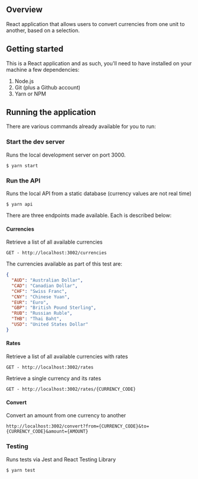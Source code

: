## Overview

React application that allows users to convert currencies from one unit to another, based on a selection.

## Getting started

This is a React application and as such, you'll need to have installed on your machine a few dependencies:

1. Node.js
2. Git (plus a Github account)
3. Yarn or NPM

## Running the application

There are various commands already available for you to run:

### Start the dev server

Runs the local development server on port 3000.

```console
$ yarn start
```

### Run the API

Runs the local API from a static database (currency values are not real time)

```console
$ yarn api
```

There are three endpoints made available. Each is described below:

#### Currencies

Retrieve a list of all available currencies

```
GET - http://localhost:3002/currencies
```

The currencies available as part of this test are:

```json
{
  "AUD": "Australian Dollar",
  "CAD": "Canadian Dollar",
  "CHF": "Swiss Franc",
  "CNY": "Chinese Yuan",
  "EUR": "Euro",
  "GBP": "British Pound Sterling",
  "RUB": "Russian Ruble",
  "THB": "Thai Baht",
  "USD": "United States Dollar"
}
```

#### Rates

Retrieve a list of all available currencies with rates

```
GET - http://localhost:3002/rates
```

Retrieve a single currency and its rates

```
GET - http://localhost:3002/rates/{CURRENCY_CODE}
```

#### Convert

Convert an amount from one currency to another

```
http://localhost:3002/convert?from={CURRENCY_CODE}&to={CURRENCY_CODE}&amount={AMOUNT}
```

### Testing

Runs tests via Jest and React Testing Library

```console
$ yarn test
```
